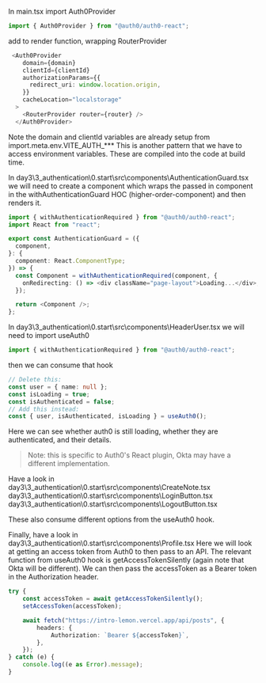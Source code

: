 In main.tsx import Auth0Provider
```ts
import { Auth0Provider } from "@auth0/auth0-react";
```

add to render function, wrapping RouterProvider

```ts
 <Auth0Provider
    domain={domain}
    clientId={clientId}
    authorizationParams={{
      redirect_uri: window.location.origin,
    }}
    cacheLocation="localstorage"
  >
    <RouterProvider router={router} />
  </Auth0Provider>
  ```


Note the domain and clientId variables are already setup from import.meta.env.VITE_AUTH_*** This is another pattern that we have to access environment variables. These are compiled into the code at build time.



In day3\3_authentication\0.start\src\components\AuthenticationGuard.tsx we will need to create a component which wraps the passed in component in the withAuthenticationGuard HOC (higher-order-component) and then renders it.

```ts
import { withAuthenticationRequired } from "@auth0/auth0-react";
import React from "react";

export const AuthenticationGuard = ({
  component,
}: {
  component: React.ComponentType;
}) => {
  const Component = withAuthenticationRequired(component, {
    onRedirecting: () => <div className="page-layout">Loading...</div>,
  });

  return <Component />;
};
```


In day3\3_authentication\0.start\src\components\HeaderUser.tsx we will need to import useAuth0

```ts
import { withAuthenticationRequired } from "@auth0/auth0-react";
```

then we can consume that hook

```ts
// Delete this:
const user = { name: null };
const isLoading = true;
const isAuthenticated = false;
// Add this instead:
const { user, isAuthenticated, isLoading } = useAuth0();
```

Here we can see whether auth0 is still loading, whether they are authenticated, and their details. 
> Note: this is specific to Auth0's React plugin, Okta may have a different implementation.


Have a look in
day3\3_authentication\0.start\src\components\CreateNote.tsx
day3\3_authentication\0.start\src\components\LoginButton.tsx
day3\3_authentication\0.start\src\components\LogoutButton.tsx

These also consume different options from the useAuth0 hook.

Finally, have a look in day3\3_authentication\0.start\src\components\Profile.tsx
Here we will look at getting an access token from Auth0 to then pass to an API.
The relevant function from useAuth0 hook is getAccessTokenSilently (again note that Okta will be different).
We can then pass the accessToken as a Bearer token in the Authorization header.

```ts
try {
    const accessToken = await getAccessTokenSilently();
    setAccessToken(accessToken);

    await fetch("https://intro-lemon.vercel.app/api/posts", {
        headers: {
            Authorization: `Bearer ${accessToken}`,
        },
    });
} catch (e) {
    console.log((e as Error).message);
}
```